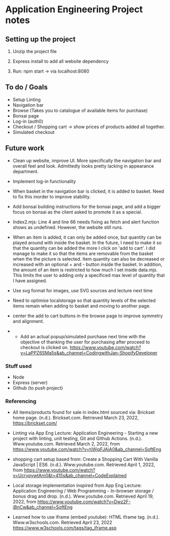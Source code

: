 # Application Engineering Project notes

## Setting up the project

1. Unzip the project file

2. Express install to add all website dependency

3. Run: npm start -> via localhost:8080

## To do / Goals

- Setup Linting
-  Navigation bar
- Browse (Takes you to catalogue of available items for purchase)
- Bonsai page
- Log-in (auth0)
- Checkout / Shopping cart -> show prices of products added all together.
- Simulated checkout

## Future work

- Clean up website, improve UI. More specifically the navigation bar and overall feel and look.
Admittedly looks pretty lacking in appearance department.

- Implement log-in functionality

- When basket in the navigation bar is clicked, it is added to basket. Need to fix this inorder to improve stability.

- Add bonsai building instructions for the bonsai page, and add a bigger focus on bonsai as the client asked to promote it as a special.

- Index2.mjs: Line 4 and line 66 needs fixing as fetch and alert function shows as undefined.
However, the website still runs.

- When an item is added, it can only be added once, but quantity can be played around with inside the basket.
In the future, I need to make it so that the quantity can be added the more I click on 'add to cart'.
I did manage to make it so that the items are removable from the basket when the the picture is selected.
Item quantity can also be decreased or increased with an optional + and - button inside the basket.
In addition, the amount of an item is restricted to how much I set inside data.mjs. This limits the user to adding only a specificed max level of quantity that I have assigned.

- Use svg format for images, use SVG sources and lecture next time

- Need to optimise localstorage so that quantity levels of the selected items remain when adding to basket and moving to another page.

- center the add to cart buttons in the browse page to improve symmetry and alignment.

- - Add an actual popup/simulated purchase next time with the objective of thanking the user for purchasing after proceed to checkout is clicked on. 
https://www.youtube.com/watch?v=LaPPZ6SMa5s&ab_channel=CodingwithJan-ShopifyDeveloper

### Stuff used

* Node
* Express (server)
* Github (to push project)   

### Referencing

- All items/products found for sale in index.html sourced via:
Brickset home page. (n.d.). 
Brickset.com. Retrieved March 23, 2022, 
https://brickset.com/


- Linting via App Eng Lecture:
Application Engineering - Starting a new project with linting, unit testing, Git and Github Actions. (n.d.). 
Www.youtube.com. Retrieved March 2, 2022, 
from https://www.youtube.com/watch?v=tjWjqFJAiA0&ab_channel=SoftEng


- shopping cart setup based from: 
Create a Shopping Cart With Vanilla JavaScript | ES6. (n.d.).
 Www.youtube.com. Retrieved April 1, 2022, 
 from https://www.youtube.com/watch?v=UcrypywtAm0&t=415s&ab_channel=CodeExplained


 - Local storage implementation inspired from App Eng Lecture:
Application Engineering / Web Programming - In-browser storage / bonus drag and drop. (n.d.). 
Www.youtube.com. Retrieved April 19, 2022, 
from https://www.youtube.com/watch?v=Dwz2F-iBnCw&ab_channel=SoftEng


 - Learned how to use iframe (embed youtube):
 HTML iframe tag. (n.d.). 
 Www.w3schools.com. Retrieved April 23, 2022
 https://www.w3schools.com/tags/tag_iframe.asp
